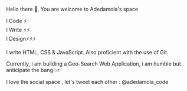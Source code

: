 Hello there 👋, You are welcome to Adedamola's space

I Code ⚡<br>
I Write ⚡⚡ <br>
I Design⚡⚡⚡

I write HTML, CSS & JavaScript. Also proficient with the use of Git.

Currently, i am building a Geo-Search Web Application, i am humble but anticipate the bang💥r

I love the social space , let's tweet each other : @adedamola_code
